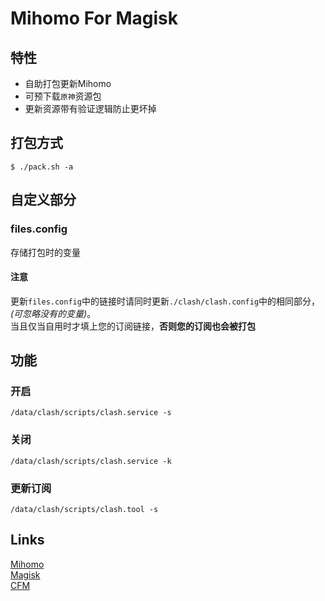 # Mihomo For Magisk
## 特性
- 自助打包更新Mihomo
- 可预下载`原神`资源包
- 更新资源带有验证逻辑防止更坏掉
## 打包方式
`$ ./pack.sh -a`
## 自定义部分
### files.config
存储打包时的变量  
#### 注意
更新`files.config`中的链接时请同时更新`./clash/clash.config`中的相同部分，*(可忽略没有的变量)*。  
当且仅当自用时才填上您的订阅链接，**否则您的订阅也会被打包**  
## 功能
### 开启
`/data/clash/scripts/clash.service -s`
### 关闭
`/data/clash/scripts/clash.service -k`
### 更新订阅
`/data/clash/scripts/clash.tool -s`
## Links
[Mihomo](https://github.com/MetaCubeX/mihomo)  
[Magisk](https://github.com/topjohnwu/Magisk)  
[CFM](https://github.com/taamarin/ClashforMagisk)